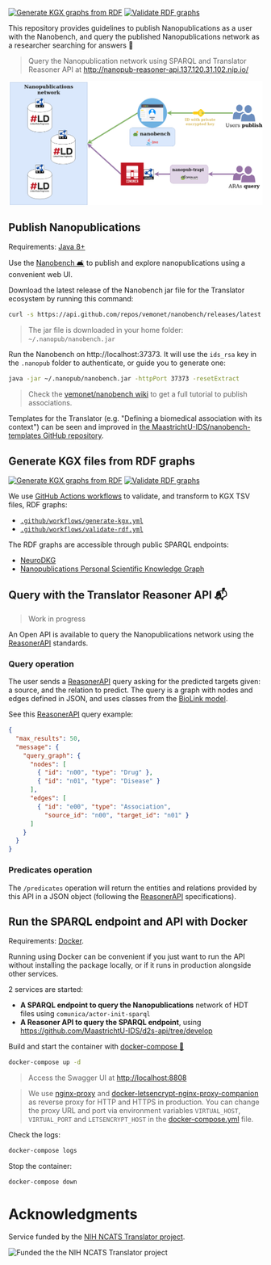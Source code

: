 [![Generate KGX graphs from RDF](https://github.com/MaastrichtU-IDS/nanopub-trapi/workflows/Generate%20KGX%20graphs%20from%20RDF/badge.svg)](https://github.com/MaastrichtU-IDS/nanopub-trapi/actions?query=workflow%3A%22Generate+KGX+graphs+from+RDF%22) [![Validate RDF graphs](https://github.com/MaastrichtU-IDS/nanopub-trapi/workflows/Validate%20RDF%20graphs/badge.svg)](https://github.com/MaastrichtU-IDS/nanopub-trapi/actions?query=workflow%3A%22Validate+RDF+graphs%22)

This repository provides guidelines to publish Nanopublications as a user with the Nanobench, and query the published Nanopublications network as a researcher searching for answers 💬

> Query the Nanopublication network using SPARQL and Translator Reasoner API at http://nanopub-reasoner-api.137.120.31.102.nip.io/ 

![PSKG](PSKG-knowledge_collaboratory.png)

## Publish Nanopublications

Requirements: [Java 8+](https://openjdk.java.net/install/)

Use the [Nanobench 🛋️](https://github.com/vemonet/nanobench) to publish and explore nanopublications using a convenient web UI.

Download the latest release of the Nanobench jar file for the Translator ecosystem by running this command:

```bash
curl -s https://api.github.com/repos/vemonet/nanobench/releases/latest | grep "browser_download_url.*.jar" | cut -d : -f 2,3 | tr -d \" | wget -O ~/.nanopub/nanobench.jar -i -
```

> The jar file is downloaded in your home folder: `~/.nanopub/nanobench.jar`

Run the Nanobench on http://localhost:37373. It will use the `ids_rsa` key in the `.nanopub` folder to authenticate, or guide you to generate one:

```bash
java -jar ~/.nanopub/nanobench.jar -httpPort 37373 -resetExtract
```

> Check the [vemonet/nanobench wiki](https://github.com/vemonet/nanobench/wiki/Add-an-evidence-to-an-association) to get a full tutorial to publish associations.

Templates for the Translator (e.g. "Defining a biomedical association with its context") can be seen and improved in [the MaastrichtU-IDS/nanobench-templates GitHub repository](https://github.com/MaastrichtU-IDS/nanobench-templates/tree/master/templates/translator).

## Generate KGX files from RDF graphs

[![Generate KGX graphs from RDF](https://github.com/MaastrichtU-IDS/nanopub-trapi/workflows/Generate%20KGX%20graphs%20from%20RDF/badge.svg)](https://github.com/MaastrichtU-IDS/nanopub-trapi/actions?query=workflow%3A%22Generate+KGX+graphs+from+RDF%22) [![Validate RDF graphs](https://github.com/MaastrichtU-IDS/nanopub-trapi/workflows/Validate%20RDF%20graphs/badge.svg)](https://github.com/MaastrichtU-IDS/nanopub-trapi/actions?query=workflow%3A%22Validate+RDF+graphs%22)

We use [GitHub Actions workflows](https://github.com/MaastrichtU-IDS/nanopub-trapi/tree/master/.github/workflows) to validate, and transform to KGX TSV files, RDF graphs:

* [`.github/workflows/generate-kgx.yml`](https://github.com/MaastrichtU-IDS/nanopub-trapi/blob/master/.github/workflows/generate-kgx.yml)
* [`.github/workflows/validate-rdf.yml`](https://github.com/MaastrichtU-IDS/nanopub-trapi/blob/master/.github/workflows/validate-rdf.yml)

The RDF graphs are accessible through public SPARQL endpoints:

* [NeuroDKG](https://graphdb.dumontierlab.com/repositories/NeuroDKG)
* [Nanopublications Personal Scientific Knowledge Graph](http://nanopub-sparql.137.120.31.102.nip.io/sparql)

## Query with the Translator Reasoner API 📬

> Work in progress

An Open API is available to query the Nanopublications network using the [ReasonerAPI](https://github.com/NCATSTranslator/ReasonerAPI) standards.

### Query operation

The user sends a [ReasonerAPI](https://github.com/NCATSTranslator/ReasonerAPI) query asking for the predicted targets given: a source, and the relation to predict. The query is a graph with nodes and edges defined in JSON, and uses classes from the [BioLink model](https://biolink.github.io/biolink-model).

See this [ReasonerAPI](https://github.com/NCATSTranslator/ReasonerAPI) query example:

```json
{
  "max_results": 50,
  "message": {
    "query_graph": {
      "nodes": [
        { "id": "n00", "type": "Drug" },
        { "id": "n01", "type": "Disease" }
      ],
      "edges": [
        { "id": "e00", "type": "Association",
          "source_id": "n00", "target_id": "n01" }
      ]
    }
  }
}
```

### Predicates operation

The `/predicates` operation will return the entities and relations provided by this API in a JSON object (following the [ReasonerAPI](https://github.com/NCATSTranslator/ReasonerAPI) specifications).

## Run the SPARQL endpoint and API with Docker

Requirements: [Docker](https://docs.docker.com/get-docker/).

Running using Docker can be convenient if you just want to run the API without installing the package locally, or if it runs in production alongside other services.

2 services are started:

* **A SPARQL endpoint to query the Nanopublications** network of HDT files using `comunica/actor-init-sparql`
* **A Reasoner API to query the SPARQL endpoint**, using https://github.com/MaastrichtU-IDS/d2s-api/tree/develop

Build and start the container with [docker-compose 🐳](https://docs.docker.com/compose/)

```bash
docker-compose up -d
```

> Access the Swagger UI at [http://localhost:8808](http://localhost:8808)

> We use [nginx-proxy](https://github.com/nginx-proxy/nginx-proxy) and [docker-letsencrypt-nginx-proxy-companion](https://github.com/nginx-proxy/docker-letsencrypt-nginx-proxy-companion) as reverse proxy for HTTP and HTTPS in production. You can change the proxy URL and port via environment variables `VIRTUAL_HOST`, `VIRTUAL_PORT` and `LETSENCRYPT_HOST` in the [docker-compose.yml](https://github.com/MaastrichtU-IDS/nanopub-reasoner-api/blob/master/docker-compose.yml) file.

Check the logs:

```bash
docker-compose logs
```

Stop the container:

```bash
docker-compose down
```

# Acknowledgments

Service funded by the [NIH NCATS Translator project](https://ncats.nih.gov/translator/about). 

![Funded the the NIH NCATS Translator project](https://ncats.nih.gov/files/TranslatorGraphic2020_1100x420.jpg)